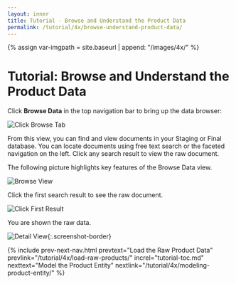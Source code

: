 ```yaml
---
layout: inner
title: Tutorial - Browse and Understand the Product Data
permalink: /tutorial/4x/browse-understand-product-data/
---
```


{% assign var-imgpath = site.baseurl | append: "/images/4x/" %}


# Tutorial: Browse and Understand the Product Data

Click **Browse Data** in the top navigation bar to bring up the data browser:

![Click Browse Tab]({{site.baseurl}}/images/3x/browse-understand-product-data/select-browse.png)

From this view, you can find and view documents in your Staging or Final database. You can locate documents using free text search or the faceted navigation on the left. Click any search result to view the raw document.

The following picture highlights key features of the Browse Data view.

![Browse View]({{site.baseurl}}/images/3x/browse-understand-product-data/browse-view.png)

Click the first search result to see the raw document.

![Click First Result]({{site.baseurl}}/images/3x/browse-understand-product-data/click-first-result.png)

You are shown the raw data.

![Detail View]({{site.baseurl}}/images/3x/browse-understand-product-data/search-result-detail.png){:.screenshot-border}


{% include prev-next-nav.html
  prevtext="Load the Raw Product Data"
  prevlink="/tutorial/4x/load-raw-products/"
  increl="tutorial-toc.md"
  nexttext="Model the Product Entity"
  nextlink="/tutorial/4x/modeling-product-entity/"
%}
